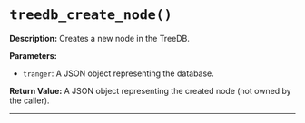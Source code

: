 # `treedb_create_node()`

**Description:**
Creates a new node in the TreeDB.

**Parameters:**
- `tranger`: A JSON object representing the database.

**Return Value:**
A JSON object representing the created node (not owned by the caller).

---
